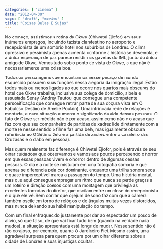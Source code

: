 ```yaml
---
categories: [ "cinema" ]
date: "2012-04-30"
tags: [ "draft", "movies" ]
title: "Coisas Belas E Sujas"
---
```

No começo, assistimos à rotina de Okwe (Chiwetel Ejiofor) em seus
inúmeros empregos, incluindo taxista clandestino no aeroporto e
recepcionista de um sombrio hotel nos subúrbios de Londres. O clima
opressivo e pessimista apenas aumenta conforme a história se desenrola,
e a única esperança de paz parece residir nas gavetas do IML, junto
do único amigo de Okwe. Vemos tudo sob o ponto de vista de Okwe, o que
não é necessariamente uma coisa boa.

Todos os personagens que encontramos nesse pedaço de mundo esquecido
possuem suas funções nessa alegoria da imigração ilegal. Estão todos
mais ou menos ligados ao que ocorre nos quartos mais obscuros do hotel
que Okwe trabalha, inclusive sua colega de domicílio, a bela e assustada
Senay (Andrey Tautou, que consegue uma competente personificação que
consegue retirar parte de sua doçura vista em O Fabuloso Destino de
Amelie Poulain). Uma intrincada rede de relações é montada, e cada
situação aumenta o significado da vida dessas pessoas. O fato de Okwe
ser médido não é por acaso, assim como não é o acaso que faz com
que seu companheiro de partidas de xadrez lide diretamente com a morte
(e nesse sentido o filme faz uma bela, mas igualmente obscura referência
ao O Sétimo Selo e a partida de xadrez entre o cavaleiro das Cruzadas
e o diabo em pessoa).

Mas quem realmente faz diferença é Chiwetel Ejiofor, pois é através
de seu olhar cuidadoso que observamos e vamos aos poucos percebendo o
horror em que essas pessoas vivem e o horror dentro de algumas dessas
pessoas. O dia e a noite se misturam em uma fotografia sombria e que
apenas se diferencia pela cor dominante, enquanto uma trilha sonora seca
e quase imperceptível marca a passagem do tempo. Uma história mental,
mas que aqui consegue empregar um ritmo que nunca se perde graças a um
roteiro e direção coesos com uma montagem que privilegia as excelentes
tomadas do diretor, que oscilam entre um close do recepcionista e o que
ele vê. Sem contar que o jejum de sono faz com que a câmera também
oscile em torno de relógios e de ângulos muitas vezes distorcidos,
mas nunca deixando sua hábil manipulação do tempo.

Com um final enfraquecido justamente por dar ao espectador um pouco de
alívio, só que falso, de que vai ficar tudo bem (quando na verdade nada
mudou), a situação apresentada está longe de mudar. Nesse sentido não
é tão corajoso, por exemplo, quanto O Jardineiro Fiel. Mesmo assim,
uma agradável surpresa para quem procura por um olhar diferente sobre
a cidade de Londres e suas injustiças ocultas.


